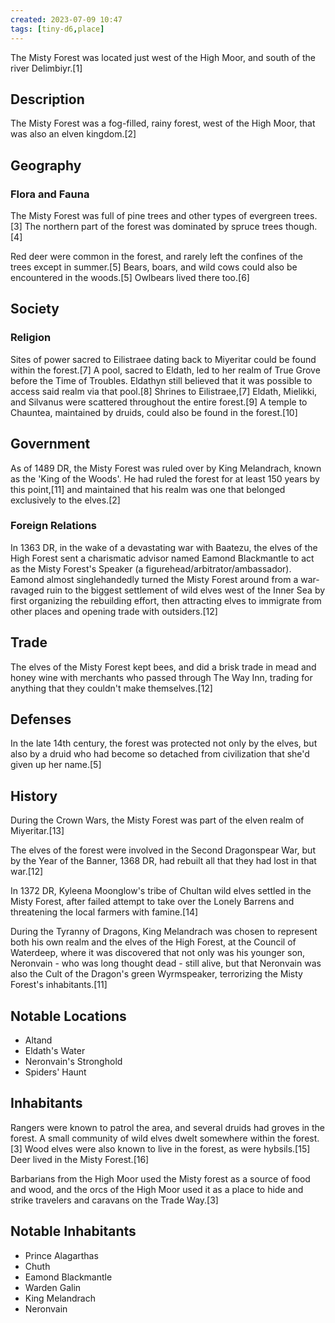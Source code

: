 ```yaml
---
created: 2023-07-09 10:47
tags: [tiny-d6,place]
---
```

The Misty Forest was located just west of the High Moor, and south of the river Delimbiyr.[1]

## Description
The Misty Forest was a fog-filled, rainy forest, west of the High Moor, that was also an elven kingdom.[2]

## Geography
### Flora and Fauna
The Misty Forest was full of pine trees and other types of evergreen trees.[3] The northern part of the forest was dominated by spruce trees though.[4]

Red deer were common in the forest, and rarely left the confines of the trees except in summer.[5] Bears, boars, and wild cows could also be encountered in the woods.[5] Owlbears lived there too.[6]

## Society
### Religion
Sites of power sacred to Eilistraee dating back to Miyeritar could be found within the forest.[7]
A pool, sacred to Eldath, led to her realm of True Grove before the Time of Troubles. Eldathyn still believed that it was possible to access said realm via that pool.[8]
Shrines to Eilistraee,[7] Eldath, Mielikki, and Silvanus were scattered throughout the entire forest.[9]
A temple to Chauntea, maintained by druids, could also be found in the forest.[10]

## Government
As of 1489 DR, the Misty Forest was ruled over by King Melandrach, known as the 'King of the Woods'. He had ruled the forest for at least 150 years by this point,[11] and maintained that his realm was one that belonged exclusively to the elves.[2]

### Foreign Relations
In 1363 DR, in the wake of a devastating war with Baatezu, the elves of the High Forest sent a charismatic advisor named Eamond Blackmantle to act as the Misty Forest's Speaker (a figurehead/arbitrator/ambassador). Eamond almost singlehandedly turned the Misty Forest around from a war-ravaged ruin to the biggest settlement of wild elves west of the Inner Sea by first organizing the rebuilding effort, then attracting elves to immigrate from other places and opening trade with outsiders.[12]

## Trade
The elves of the Misty Forest kept bees, and did a brisk trade in mead and honey wine with merchants who passed through The Way Inn, trading for anything that they couldn't make themselves.[12]

## Defenses
In the late 14th century, the forest was protected not only by the elves, but also by a druid who had become so detached from civilization that she'd given up her name.[5]

## History
During the Crown Wars, the Misty Forest was part of the elven realm of Miyeritar.[13]

The elves of the forest were involved in the Second Dragonspear War, but by the Year of the Banner, 1368 DR, had rebuilt all that they had lost in that war.[12]

In 1372 DR, Kyleena Moonglow's tribe of Chultan wild elves settled in the Misty Forest, after failed attempt to take over the Lonely Barrens and threatening the local farmers with famine.[14]

During the Tyranny of Dragons, King Melandrach was chosen to represent both his own realm and the elves of the High Forest, at the Council of Waterdeep, where it was discovered that not only was his younger son, Neronvain - who was long thought dead - still alive, but that Neronvain was also the Cult of the Dragon's green Wyrmspeaker, terrorizing the Misty Forest's inhabitants.[11]

## Notable Locations
- Altand
- Eldath's Water
- Neronvain's Stronghold
- Spiders' Haunt

## Inhabitants
Rangers were known to patrol the area, and several druids had groves in the forest. A small community of wild elves dwelt somewhere within the forest.[3] Wood elves were also known to live in the forest, as were hybsils.[15] Deer lived in the Misty Forest.[16]

Barbarians from the High Moor used the Misty forest as a source of food and wood, and the orcs of the High Moor used it as a place to hide and strike travelers and caravans on the Trade Way.[3]

## Notable Inhabitants
- Prince Alagarthas
- Chuth
- Eamond Blackmantle
- Warden Galin
- King Melandrach
- Neronvain